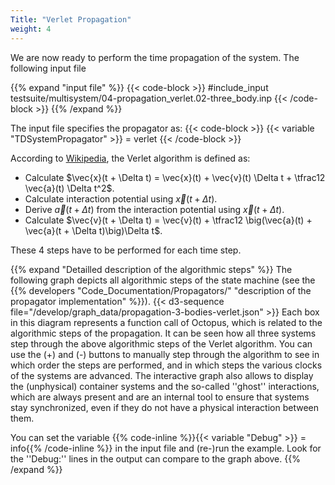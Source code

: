 ```yaml
---
Title: "Verlet Propagation"
weight: 4
---
```


We are now ready to perform the time propagation of the system. 
The following input file 

{{% expand "input file" %}}
{{< code-block >}}
#include_input testsuite/multisystem/04-propagation_verlet.02-three_body.inp
{{< /code-block >}}
{{% /expand %}}

The input file specifies the propagator as:
{{< code-block >}}
{{< variable "TDSystemPropagator" >}} = verlet
{{< /code-block >}}

According to [Wikipedia](https://en.wikipedia.org/wiki/Verlet_integration), the Verlet algorithm is defined as:

- Calculate $\vec{x}(t + \Delta t) = \vec{x}(t) + \vec{v}(t) \Delta t + \tfrac12 \vec{a}(t) \Delta t^2$.
- Calculate interaction potential using $\vec{x}(t + \Delta t)$.
- Derive $\vec{a}(t + \Delta t)$ from the interaction potential using $\vec{x}(t + \Delta t)$.
- Calculate $\vec{v}(t + \Delta t) = \vec{v}(t) + \tfrac12 \big(\vec{a}(t) + \vec{a}(t + \Delta t)\big)\Delta t$.

These 4 steps have to be performed for each time step.

{{% expand "Detailled description of the algorithmic steps" %}}
The following graph depicts all algorithmic steps of the state machine (see the {{% developers "Code_Documentation/Propagators/" "description of the propagator implementation" %}}).
{{< d3-sequence file="/develop/graph_data/propagation-3-bodies-verlet.json" >}}
Each box in this diagram represents a function call of Octopus, which is related to the algorithmic steps of the propagation.
It can be seen how all three systems step through the above algorithmic steps of the Verlet algorithm. You can use the (+) and (-) buttons to manually step through the algorithm to see in which order the steps are performed, and in which steps the various clocks of the systems are advanced.
The interactive graph also allows to display the (unphysical) container systems and the so-called ''ghost'' interactions, which are always present and are an internal tool to ensure that systems stay synchronized, even if they do not have a physical interaction between them.

You can set the variable {{% code-inline %}}{{< variable "Debug" >}} = info{{% /code-inline %}} in the input file and (re-)run the example. Look for the ''Debug:'' lines in the output can compare to the graph above.
{{% /expand %}}

